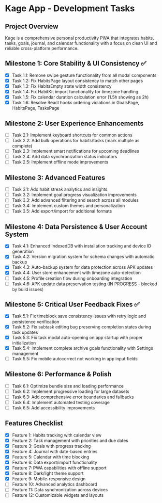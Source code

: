 # Kage App - Development Tasks

## Project Overview

Kage is a comprehensive personal productivity PWA that integrates habits, tasks, goals, journal, and calendar functionality with a focus on clean UI and reliable cross-platform performance.

## Milestone 1: Core Stability & UI Consistency ✅

- [x] Task 1.1: Remove swipe gesture functionality from all modal components
- [x] Task 1.2: Fix HabitsPage layout consistency to match other pages
- [x] Task 1.3: Fix HabitsEmpty state width consistency
- [x] Task 1.4: Fix HabitKit import functionality for timezone handling
- [x] Task 1.5: Fix calendar duration calculation error (1.5h showing as 2h)
- [x] Task 1.6: Resolve React hooks ordering violations in GoalsPage, HabitsPage, TasksPage

## Milestone 2: User Experience Enhancements

- [ ] Task 2.1: Implement keyboard shortcuts for common actions
- [ ] Task 2.2: Add bulk operations for habits/tasks (mark multiple as complete)
- [ ] Task 2.3: Implement smart notifications for upcoming deadlines
- [ ] Task 2.4: Add data synchronization status indicators
- [ ] Task 2.5: Implement offline mode improvements

## Milestone 3: Advanced Features

- [ ] Task 3.1: Add habit streak analytics and insights
- [ ] Task 3.2: Implement goal progress visualization improvements
- [ ] Task 3.3: Add advanced filtering and search across all modules
- [ ] Task 3.4: Implement custom themes and personalization
- [ ] Task 3.5: Add export/import for additional formats

## Milestone 4: Data Persistence & User Account System

- [x] Task 4.1: Enhanced IndexedDB with installation tracking and device ID generation
- [x] Task 4.2: Version migration system for schema changes with automatic backup
- [x] Task 4.3: Auto-backup system for data protection across APK updates  
- [x] Task 4.4: User store enhancement with timezone auto-detection
- [ ] Task 4.5: Profile creation flow during onboarding integration
- [ ] Task 4.6: APK update data preservation testing (IN PROGRESS - blocked by build issues)

## Milestone 5: Critical User Feedback Fixes ✅

- [x] Task 5.1: Fix timeblock save consistency issues with retry logic and persistence verification
- [x] Task 5.2: Fix subtask editing bug preserving completion states during task updates
- [x] Task 5.3: Fix task modal auto-opening on app startup with proper initialization
- [x] Task 5.4: Implement complete archive goals functionality with Settings management
- [ ] Task 5.5: Fix mobile autocorrect not working in app input fields

## Milestone 6: Performance & Polish

- [ ] Task 6.1: Optimize bundle size and loading performance
- [ ] Task 6.2: Implement progressive loading for large datasets
- [ ] Task 6.3: Add comprehensive error boundaries and fallbacks
- [ ] Task 6.4: Implement automated testing coverage
- [ ] Task 6.5: Add accessibility improvements

## Features Checklist

- [x] Feature 1: Habits tracking with calendar view
- [x] Feature 2: Task management with priorities and due dates
- [x] Feature 3: Goals with progress tracking
- [x] Feature 4: Journal with date-based entries
- [x] Feature 5: Calendar with time blocking
- [x] Feature 6: Data export/import functionality
- [x] Feature 7: PWA capabilities with offline support
- [x] Feature 8: Dark/light theme support
- [x] Feature 9: Mobile-responsive design
- [ ] Feature 10: Advanced analytics dashboard
- [ ] Feature 11: Data synchronization across devices
- [ ] Feature 12: Customizable widgets and layouts